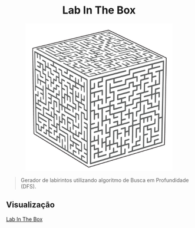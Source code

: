<h1 align="center">Lab In The Box</h1>

<p align="center">
    <img src="./assets/Maze.png" width="400" height="400">
</p>

> Gerador de labirintos utilizando algoritmo de Busca em Profundidade (DFS).

## Visualização

[Lab In The Box](https://eng-bruno.github.io/LabInTheBox/)
